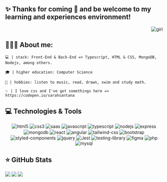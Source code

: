 ## ✨ Thanks for coming 🤗 and be welcome to my learning and experiences environment!
<div style="float:right">
    <img align="center" heihgt="180em" alt="girl" src="https://cdn.discordapp.com/attachments/1058518160183144489/1129559726200455188/picasion.com_820d7f25345bc9caef69f937f0d81fee.gif"/>
  </div>
  </br>

## 💁🏻‍♀️ About me:
  <div>

    💻 | stack: Front-End & Back-End => Typescript, HTML & CSS, MongoDB, Nodejs, among others.
    
    🎓 | higher education: Computer Science 
    
    🎨 | hobbies: listen to music, read, drawn, swim and study math.
    
    ✨ | I love css and I've got somethings here => https://codepen.io/sarahsantana

  </div>

## 💻 Technologies & Tools

<p align="center">
  <img align="center" alt="html5" src="https://img.shields.io/badge/HTML5-E34F26?style=for-the-badge&logo=html5&logoColor=white"/>
  <img align="center" alt="css3" src="https://img.shields.io/badge/CSS3-1572B6?style=for-the-badge&logo=css3&logoColor=white"/>
  <img align="center" alt="saas" src="https://img.shields.io/badge/Sass-CC6699?style=for-the-badge&logo=sass&logoColor=white"/>
  <img align="center" alt="javascript" src="https://img.shields.io/badge/JavaScript-F7DF1E?style=for-the-badge&logo=javascript&logoColor=black"/>
  <img align="center" alt="typescript" src="https://img.shields.io/badge/TypeScript-007ACC?style=for-the-badge&logo=typescript&logoColor=white"/>
  <img align="center" alt="nodejs" src="https://img.shields.io/badge/Node.js-43853D?style=for-the-badge&logo=node.js&logoColor=white"/>
  <img align="center" alt="express" src="https://img.shields.io/badge/Express.js-404D59?style=for-the-badge"/>
  <img align="center" alt="mongodb" src="https://img.shields.io/badge/MongoDB-4EA94B?style=for-the-badge&logo=mongodb&logoColor=white"/>
  <img align="center" alt="react" src="https://img.shields.io/badge/React-20232A?style=for-the-badge&logo=react&logoColor=61DAFB"/>
  <img align="center" alt="angular" src="https://img.shields.io/badge/Angular-DD0031?style=for-the-badge&logo=angular&logoColor=white"/>
  <img align="center" alt="tailwind-css" src="https://img.shields.io/badge/Tailwind_CSS-38B2AC?style=for-the-badge&logo=tailwind-css&logoColor=white"/>
  <img align="center" alt="bootstrap" src="https://img.shields.io/badge/Bootstrap-563D7C?style=for-the-badge&logo=bootstrap&logoColor=white"/>
  <img align="center" alt="styled-components" src="https://img.shields.io/badge/styled--components-DB7093?style=for-the-badge&logo=styled-components&logoColor=white"/>
  <img align="center" alt="jquery" src="https://img.shields.io/badge/jQuery-0769AD?style=for-the-badge&logo=jquery&logoColor=white"/>
  <img align="center" alt="Jest" src="https://img.shields.io/badge/Jest-323330?style=for-the-badge&logo=Jest&logoColor=white"/>
  <img align="center" alt="testing-library" src="https://img.shields.io/badge/testing%20library-323330?style=for-the-badge&logo=testing-library&logoColor=red"/>
  <img align="center" alt="figma" src="https://img.shields.io/badge/Figma-F24E1E?style=for-the-badge&logo=figma&logoColor=white"/>
  <img align="center" alt="php" src="https://img.shields.io/badge/PHP-777BB4?style=for-the-badge&logo=php&logoColor=white"/>
  <img align="center" alt="mysql" src="https://img.shields.io/badge/MySQL-00000F?style=for-the-badge&logo=mysql&logoColor=white"/>
</p>

## ⭐ GitHub Stats
<p>
  <img heihgt="180em" src="https://github-readme-stats.vercel.app/api?username=SarahSantana&show_icons=true&theme=radical&include_all_commits=true"/>
  <img heihgt="180em" src="https://github-readme-streak-stats.herokuapp.com/?user=SarahSantana&theme=radical&hide_border=true" />
  <img heihgt="180em" src="https://github-readme-stats.vercel.app/api/top-langs/?username=SarahSantana&theme=radical&show_icons=true&hide_border=true&layout=compact"/>
</p>




